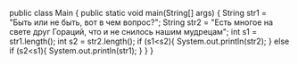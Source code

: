 public class Main
{
 public static void main(String[] args) {
     String str1 = "Быть или не быть, вот в чем вопрос?";
     String str2 = "Есть многое на свете друг Гораций, что и не снилось нашим мудрецам";
     int s1 = str1.length();
     int s2 = str2.length();
     if (s1<s2){
         System.out.println(str2);
     }
     else if (s2<s1){
         System.out.println(str1);
     }
 }
}
